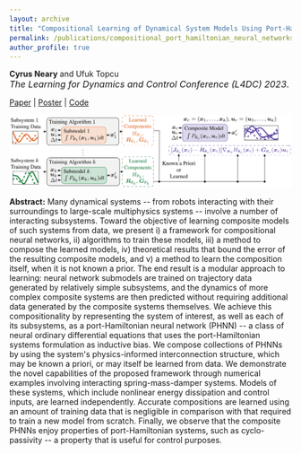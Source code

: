 ```yaml
---
layout: archive
title: "Compositional Learning of Dynamical System Models Using Port-Hamiltonian Neural Networks"
permalink: /publications/compositional_port_hamiltonian_neural_networks
author_profile: true
---
```


**Cyrus Neary** and Ufuk Topcu<br><span style="font-size:12pt">*The Learning for Dynamics and Control Conference (L4DC) 2023*.</span>

[Paper](https://arxiv.org/abs/2212.00893) \| [Poster](../files/2023_l4dc_poster.pdf) \| [Code](https://github.com/cyrusneary/compositional_port_hamiltonian_NNs)

<!-- <img 
src="/images/ph_node_idea_illustration.png" 
width=700 
style="float: right; margin-left: 10px; margin-right: 10px;"> -->

<img 
src="/images/ph_node_idea_illustration.png" 
width=1000 >

**Abstract:** Many dynamical systems -- from robots interacting with their surroundings to large-scale multiphysics systems -- involve a number of interacting subsystems. Toward the objective of learning composite models of such systems from data, we present i) a framework for compositional neural networks, ii) algorithms to train these models, iii) a method to compose the learned models, iv) theoretical results that bound the error of the resulting composite models, and v) a method to learn the composition itself, when it is not known a prior. The end result is a modular approach to learning: neural network submodels are trained on trajectory data generated by relatively simple subsystems, and the dynamics of more complex composite systems are then predicted without requiring additional data generated by the composite systems themselves. We achieve this compositionality by representing the system of interest, as well as each of its subsystems, as a port-Hamiltonian neural network (PHNN) -- a class of neural ordinary differential equations that uses the port-Hamiltonian systems formulation as inductive bias. We compose collections of PHNNs by using the system's physics-informed interconnection structure, which may be known a priori, or may itself be learned from data. We demonstrate the novel capabilities of the proposed framework through numerical examples involving interacting spring-mass-damper systems. Models of these systems, which include nonlinear energy dissipation and control inputs, are learned independently. Accurate compositions are learned using an amount of training data that is negligible in comparison with that required to train a new model from scratch. Finally, we observe that the composite PHNNs enjoy properties of port-Hamiltonian systems, such as cyclo-passivity -- a property that is useful for control purposes. 


<!-- style="float: right; margin-left: 10px; margin-right: 10px;"> -->